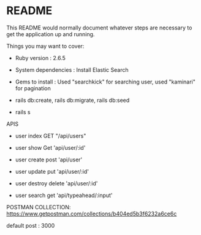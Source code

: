 # README

This README would normally document whatever steps are necessary to get the
application up and running.

Things you may want to cover:

* Ruby version : 2.6.5

* System dependencies : Install Elastic Search

* Gems to install : Used "searchkick" for searching user, used "kaminari" for pagination

* rails db:create, rails db:migrate, rails db:seed

* rails s

APIS

- user index
	GET "/api/users"

- user show
	Get 'api/user/:id'

- user create
	post 'api/user'

- user update
	put 'api/user/:id'

- user destroy
	delete 'api/user/:id'

- user search
	get 'api/typeahead/:input'

POSTMAN COLLECTION:
https://www.getpostman.com/collections/b404ed5b3f6232a6ce6c

default post : 3000